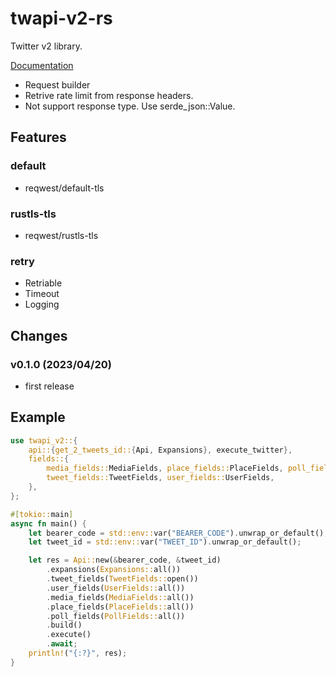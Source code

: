 # twapi-v2-rs

Twitter v2 library.

[Documentation](https://docs.rs/twapi-v2)

- Request builder
- Retrive rate limit from response headers.
- Not support response type. Use serde_json::Value.

## Features
### default
- reqwest/default-tls

### rustls-tls
- reqwest/rustls-tls

### retry
- Retriable
- Timeout
- Logging

## Changes

### v0.1.0 (2023/04/20)
* first release

## Example
```rust
use twapi_v2::{
    api::{get_2_tweets_id::{Api, Expansions}, execute_twitter},
    fields::{
        media_fields::MediaFields, place_fields::PlaceFields, poll_fields::PollFields,
        tweet_fields::TweetFields, user_fields::UserFields,
    },
};

#[tokio::main]
async fn main() {
    let bearer_code = std::env::var("BEARER_CODE").unwrap_or_default();
    let tweet_id = std::env::var("TWEET_ID").unwrap_or_default();

    let res = Api::new(&bearer_code, &tweet_id)
        .expansions(Expansions::all())
        .tweet_fields(TweetFields::open())
        .user_fields(UserFields::all())
        .media_fields(MediaFields::all())
        .place_fields(PlaceFields::all())
        .poll_fields(PollFields::all())
        .build()
        .execute()
        .await;
    println!("{:?}", res);
}
```